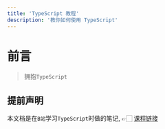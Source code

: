 ```yaml
---
title: 'TypeScript 教程'
description: '教你如何使用 TypeScript'
---
```


# 前言

> 拥抱`TypeScript`

## 提前声明

本文档是在`B站`学习`TypeScript`时做的笔记, 👉🏻 [课程链接](https://www.bilibili.com/video/BV1YS411w7Bf/)
